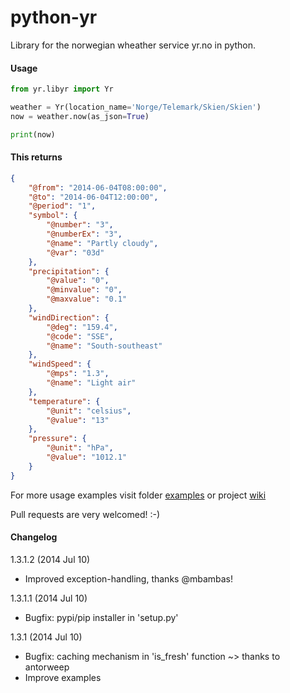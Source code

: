 python-yr
=================
Library for the norwegian wheather service yr.no in python.

#### Usage
```python
from yr.libyr import Yr

weather = Yr(location_name='Norge/Telemark/Skien/Skien')
now = weather.now(as_json=True)

print(now)
```

#### This returns
```json
{
    "@from": "2014-06-04T08:00:00", 
    "@to": "2014-06-04T12:00:00", 
    "@period": "1", 
    "symbol": {
        "@number": "3", 
        "@numberEx": "3", 
        "@name": "Partly cloudy", 
        "@var": "03d"
    }, 
    "precipitation": {
        "@value": "0", 
        "@minvalue": "0", 
        "@maxvalue": "0.1"
    }, 
    "windDirection": {
        "@deg": "159.4", 
        "@code": "SSE", 
        "@name": "South-southeast"
    }, 
    "windSpeed": {
        "@mps": "1.3", 
        "@name": "Light air"
    }, 
    "temperature": {
        "@unit": "celsius", 
        "@value": "13"
    }, 
    "pressure": {
        "@unit": "hPa", 
        "@value": "1012.1"
    }
}
```

For more usage examples visit folder [examples](/yr/examples) or project [wiki](https://github.com/wckd/python-yr/wiki)

Pull requests are very welcomed! :-)

#### Changelog
1.3.1.2 (2014 Jul 10)
* Improved exception-handling, thanks @mbambas!

1.3.1.1 (2014 Jul 10)

* Bugfix: pypi/pip installer in 'setup.py'

1.3.1 (2014 Jul 10)

* Bugfix: caching mechanism in 'is_fresh' function ~> thanks to antorweep
* Improve examples
